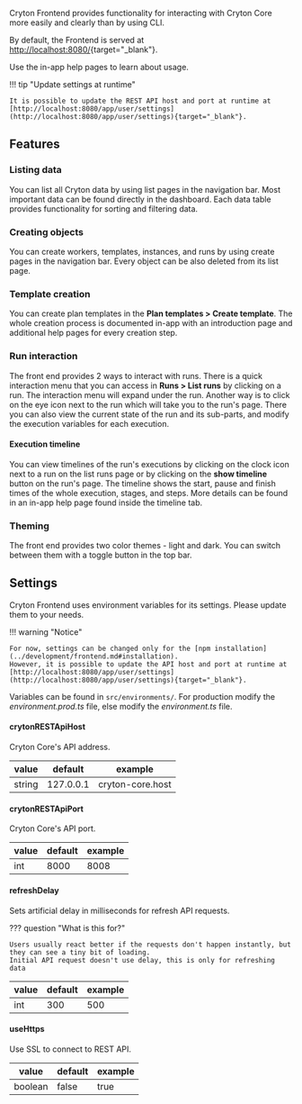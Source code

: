 Cryton Frontend provides functionality for interacting with Cryton Core more easily and clearly than by using CLI.

By default, the Frontend is served at [http://localhost:8080/](http://localhost:8080/){target="_blank"}.

Use the in-app help pages to learn about usage.

!!! tip "Update settings at runtime"

    It is possible to update the REST API host and port at runtime at [http://localhost:8080/app/user/settings](http://localhost:8080/app/user/settings){target="_blank"}.

## Features

[//]: # (TODO: make a video, maybe for each feature - use timestamps in the video)

### Listing data
You can list all Cryton data by using list pages in the navigation bar. Most important data can be found directly in 
the dashboard. Each data table provides functionality for sorting and filtering data.

### Creating objects
You can create workers, templates, instances, and runs by using create pages in the navigation bar. Every object can be 
also deleted from its list page.

### Template creation
You can create plan templates in the **Plan templates > Create template**. The whole creation process is documented 
in-app with an introduction page and additional help pages for every creation step.

### Run interaction
The front end provides 2 ways to interact with runs. There is a quick interaction menu that you can access in 
**Runs > List runs** by clicking on a run. The interaction menu will expand under the run. Another way is to click 
on the eye icon next to the run which will take you to the run's page. There you can also view the current state of the run 
and its sub-parts, and modify the execution variables for each execution.

#### Execution timeline
You can view timelines of the run's executions by clicking on the clock icon next to a run on the list runs page or by 
clicking on the **show timeline** button on the run's page. The timeline shows the start, pause and finish times of the whole 
execution, stages, and steps. More details can be found in an in-app help page found inside the timeline tab.

### Theming
The front end provides two color themes - light and dark. You can switch between them with a toggle button in the top bar.

## Settings

[//]: # (TODO: settings aren't changeable, needs to be fixed in the docker image)

Cryton Frontend uses environment variables for its settings. Please update them to your needs.

!!! warning "Notice"

    For now, settings can be changed only for the [npm installation](../development/frontend.md#installation).  
    However, it is possible to update the API host and port at runtime at 
    [http://localhost:8080/app/user/settings](http://localhost:8080/app/user/settings){target="_blank"}.

Variables can be found in `src/environments/`. For production modify the _environment.prod.ts_ file, else modify the _environment.ts_ file.

#### crytonRESTApiHost 
Cryton Core's API address.

| value  | default   | example          |
|--------|-----------|------------------|
| string | 127.0.0.1 | cryton-core.host |

#### crytonRESTApiPort
Cryton Core's API port.

| value | default | example |
|-------|---------|---------|
| int   | 8000    | 8008    |

#### refreshDelay
Sets artificial delay in milliseconds for refresh API requests.

??? question "What is this for?"

    Users usually react better if the requests don't happen instantly, but they can see a tiny bit of loading. 
    Initial API request doesn't use delay, this is only for refreshing data

| value | default | example |
|-------|---------|---------|
| int   | 300     | 500     |

#### useHttps
Use SSL to connect to REST API.

| value   | default | example |
|---------|---------|---------|
| boolean | false   | true    |
